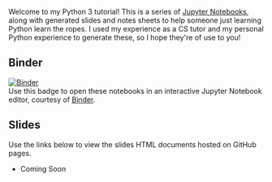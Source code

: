 Welcome to my Python 3 tutorial! This is a series of [Jupyter Notebooks](https://jupyter.org/), along with generated slides and notes sheets to help someone just learning Python learn the ropes. I used my experience as a CS tutor and my personal Python experience to generate these, so I hope they're of use to you!

## Binder
[![Binder](https://mybinder.org/badge_logo.svg)](https://mybinder.org/v2/gh/brandoningli/python-tutorial/master)  
Use this badge to open these notebooks in an interactive Jupyter Notebook editor, courtesy of [Binder](https://mybinder.org).

## Slides
Use the links below to view the slides HTML documents hosted on GitHub pages.

+ Coming Soon
